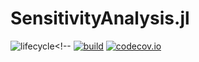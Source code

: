 # SensitivityAnalysis.jl

![lifecycle](https://img.shields.io/badge/lifecycle-experimental-orange.svg)<!--
[![build](https://github.com/tpapp/SensitivityAnalysis.jl/workflows/CI/badge.svg)](https://github.com/tpapp/SensitivityAnalysis.jl/actions?query=workflow%3ACI)
[![codecov.io](http://codecov.io/github/tpapp/SensitivityAnalysis.jl/coverage.svg?branch=master)](http://codecov.io/github/tpapp/SensitivityAnalysis.jl?branch=master)

<!-- Documentation -- uncomment or delete as needed -->
<!--
[![Documentation](https://img.shields.io/badge/docs-stable-blue.svg)](https://tpapp.github.io/SensitivityAnalysis.jl/stable)
[![Documentation](https://img.shields.io/badge/docs-master-blue.svg)](https://tpapp.github.io/SensitivityAnalysis.jl/dev)
-->
